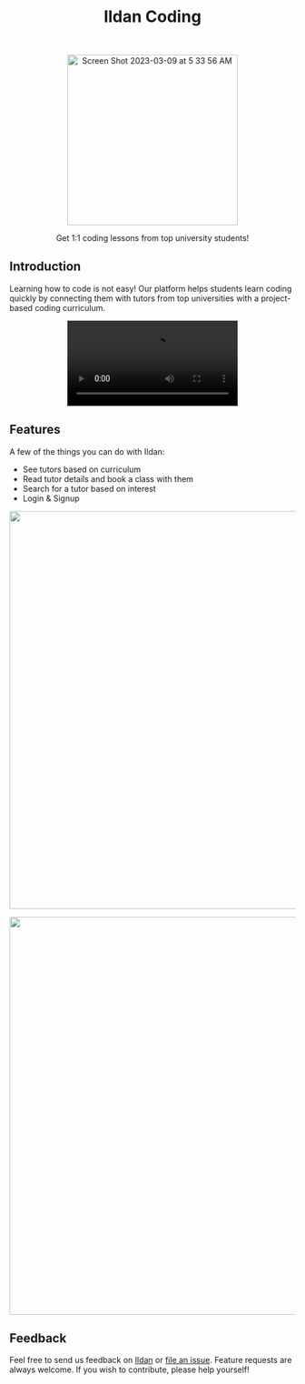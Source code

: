 <h1 align="center"> Ildan Coding </h1> <br>
<p align="center">
  <a href="#">
<img width="300" alt="Screen Shot 2023-03-09 at 5 33 56 AM" src="https://github.com/mslee300/ildan/assets/55467050/c621e6f2-a6e8-4d39-b01d-5f40025287d7">
  </a>
</p>

<p align="center"> 
Get 1:1 coding lessons from top university students! 
</p>

## Introduction

Learning how to code is not easy! Our platform helps students learn coding quickly by connecting them with tutors from top universities with a project-based coding curriculum.

<div align="center">
  <video src="https://github.com/mslee300/grandma-ai/assets/55467050/2146155d-6451-4daa-969d-f109f95756cc" />
</div>

## Features

A few of the things you can do with Ildan:

* See tutors based on curriculum
* Read tutor details and book a class with them
* Search for a tutor based on interest
* Login & Signup

<p align="center">
  <img src = "https://github.com/mslee300/ildan/assets/55467050/49884909-c785-44bd-9a65-dea7e0a3e8a2" width=700> 
</p> 

<p align="center"> 
  <img src = "https://github.com/mslee300/ildan/assets/55467050/3a4f4082-0799-435f-9bbb-8135105bfbaa" width=700> 
</p>

## Feedback

Feel free to send us feedback on [Ildan](mailto:minseok30086@gmail.com) or [file an issue](https://github.com/mslee300/ildan/issues). Feature requests are always welcome. If you wish to contribute, please help yourself!
